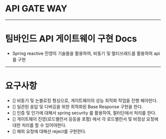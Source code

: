 # API GATE WAY


---


# 팀바인드 API 게이트웨이 구현 Docs

- Spring reactive 진영의 기술들을 활용하여, 비동기 및 멀티쓰래드를 활용하여 api 를 구현 




---

# 요구사항 
- [] 비동기 및 논블로킹 형싱으로, 게이트웨이의 성능 최적화 작업을 진행 해야한다. 
- [] 일관된 응답 및 디버깅을 위한 최적화된 Base Response 구현을 한다.
- [] 인증 및 인가에 대해서 spring security 를 활용하여, 필터단에서 처리를 한다. 
- [] 게이트웨이 진영(로드벨런서 등등을 포함) 에서 각 로드밸런서 및 비정상 요청에 대한 처리를 할 수 있어야한다. 
- [] 해외 요청에 대해선 reject를 구현한다.
